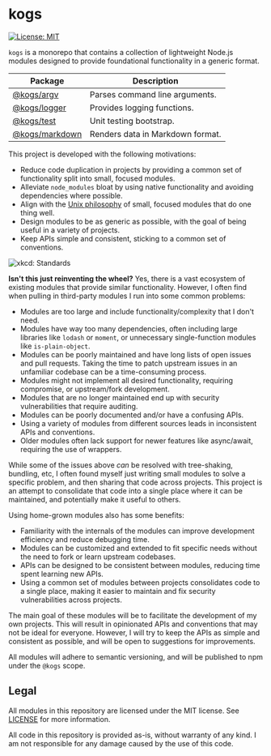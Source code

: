 # kogs
[![License: MIT](https://img.shields.io/github/license/kruithne/kogs?style=flat-square)](https://github.com/Kruithne/kogs/blob/main/LICENSE)

`kogs` is a monorepo that contains a collection of lightweight Node.js modules designed to provide foundational functionality in a generic format.

| Package | Description |
| ------- | ----------- |
| [@kogs/argv](https://github.com/Kruithne/kogs/tree/main/argv) | Parses command line arguments. |
| [@kogs/logger](https://github.com/Kruithne/kogs/tree/main/logger) | Provides logging functions. |
| [@kogs/test](https://github.com/Kruithne/kogs/tree/main/test) | Unit testing bootstrap. |
| [@kogs/markdown](https://github.com/Kruithne/kogs/tree/main/markdown) | Renders data in Markdown format. |

This project is developed with the following motivations:

- Reduce code duplication in projects by providing a common set of functionality split into small, focused modules.
- Alleviate `node_modules` bloat by using native functionality and avoiding dependencies where possible.
- Align with the [Unix philosophy](https://en.wikipedia.org/wiki/Unix_philosophy) of small, focused modules that do one thing well.
- Design modules to be as generic as possible, with the goal of being useful in a variety of projects.
- Keep APIs simple and consistent, sticking to a common set of conventions.

![xkcd: Standards](https://imgs.xkcd.com/comics/standards.png)

**Isn't this just reinventing the wheel?** Yes, there is a vast ecosystem of existing modules that provide similar functionality. However, I often find when pulling in third-party modules I run into some common problems:
- Modules are too large and include functionality/complexity that I don't need.
- Modules have way too many dependencies, often including large libraries like `lodash` or `moment`, or unnecessary single-function modules like `is-plain-object`.
- Modules can be poorly maintained and have long lists of open issues and pull requests. Taking the time to patch upstream issues in an unfamiliar codebase can be a time-consuming process.
- Modules might not implement all desired functionality, requiring compromise, or upstream/fork development.
- Modules that are no longer maintained end up with security vulnerabilities that require auditing.
- Modules can be poorly documented and/or have a confusing APIs.
- Using a variety of modules from different sources leads in inconsistent APIs and conventions.
- Older modules often lack support for newer features like async/await, requiring the use of wrappers.

While some of the issues above *can* be resolved with tree-shaking, bundling, etc, I often found myself just writing small modules to solve a specific problem, and then sharing that code across projects. This project is an attempt to consolidate that code into a single place where it can be maintained, and potentially make it useful to others.

Using home-grown modules also has some benefits:
- Familiarity with the internals of the modules can improve development efficiency and reduce debugging time.
- Modules can be customized and extended to fit specific needs without the need to fork or learn upstream codebases.
- APIs can be designed to be consistent between modules, reducing time spent learning new APIs.
- Using a common set of modules between projects consolidates code to a single place, making it easier to maintain and fix security vulnerabilities across projects.

The main goal of these modules will be to facilitate the development of my own projects. This will result in opinionated APIs and conventions that may not be ideal for everyone. However, I will try to keep the APIs as simple and consistent as possible, and will be open to suggestions for improvements.

All modules will adhere to semantic versioning, and will be published to npm under the `@kogs` scope.

## Legal
All modules in this repository are licensed under the MIT license. See [LICENSE](LICENSE) for more information.

All code in this repository is provided as-is, without warranty of any kind. I am not responsible for any damage caused by the use of this code.